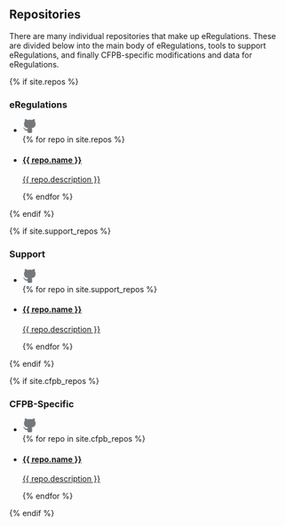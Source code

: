 
## Repositories

There are many individual repositories that make up eRegulations. These are divided below into the main body of eRegulations, tools to support eRegulations, and finally CFPB-specific modifications and data for eRegulations.

{% if site.repos %}
<section id="main-repositories">
  <h3 id="repositories">eRegulations</h3>
  <ul class="repo-list group">
    <li class="list-icon">
      <img src="assets/img/octocat.png" width="25px" alt="">
    </li>
    {% for repo in site.repos %}
      <li>
        <a href="{{ repo.url }}">
          <h4>{{ repo.name }}</h4>
          <p>{{ repo.description }}</p>
        </a>
      </li>
    {% endfor %}
  </ul>
</section>
{% endif %}

{% if site.support_repos %}
<section id="support-repositories">
  <h3 id="repositories">Support</h3>
  <ul class="repo-list group">
    <li class="list-icon">
      <img src="assets/img/octocat.png" width="25px" alt="">
    </li>
    {% for repo in site.support_repos %}
      <li>
        <a href="{{ repo.url }}">
          <h4>{{ repo.name }}</h4>
          <p>{{ repo.description }}</p>
        </a>
      </li>
    {% endfor %}
  </ul>
</section>
{% endif %}

{% if site.cfpb_repos %}
<section id="cfpb-repositories">
  <h3 id="repositories">CFPB-Specific</h3>
  <ul class="repo-list group">
    <li class="list-icon">
      <img src="assets/img/octocat.png" width="25px" alt="">
    </li>
    {% for repo in site.cfpb_repos %}
      <li>
        <a href="{{ repo.url }}">
          <h4>{{ repo.name }}</h4>
          <p>{{ repo.description }}</p>
        </a>
      </li>
    {% endfor %}
  </ul>
</section>
{% endif %}

